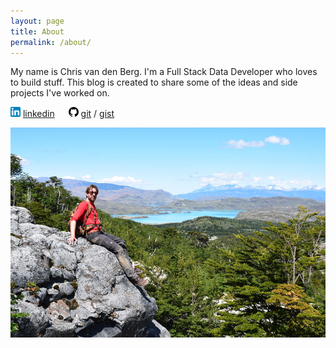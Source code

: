 ```yaml
---
layout: page
title: About
permalink: /about/
---
```


My name is Chris van den Berg. I'm a Full Stack Data Developer who loves to build stuff. This blog is created to share some of the ideas and side projects 
I've worked on. 


<img src="/media/img/linkedinlog.png" alt="linkedimg">&nbsp;<a href="https://www.linkedin.com/in/chris-van-den-berg/">linkedin</a> &emsp; <img src="/media/img/github-logo.png" alt="gitimg">&nbsp;<a href="https://github.com/Bergvca">git</a> / <a href="https://gist.github.com/Bergvca">gist</a>



<img src="/media/img/DSC_0155.JPG" alt="Me" style="size:auto;">